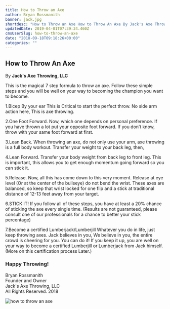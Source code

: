 ```yaml
---
title: How to Throw an Axe
author: Bryan Rossmanith
banner: jack.jpg
shortdesc: "How to Throw an Axe How to Throw An Axe By Jack's Axe Throwing, LLC This is the magical 7 step formula to throw an axe. Follow these simple steps and you will be well on your way to becoming the champion you want to become. 1. Bicep By your ear This is Critical to start the perfect throw. No side arm action here, This is axe throwing. 2. One Foot Forward. Now, which one depends on personal preference. If you have thrown a lot put your opposite foot forward. If you don’t know, throw with your sam"
updatedDate: 2019-04-01T07:39:34.460Z
cmsUserSlug: how-to-throw-an-axe
date: "2018-09-18T09:18:26+00:00"
categories: ""
---
```


## How to Throw An Axe

By **Jack's Axe Throwing, LLC**

This is the magical 7 step formula to throw an axe. Follow these simple steps and you will be well on your way to becoming the champion you want to become.

1.Bicep By your ear This is Critical to start the perfect throw. No side arm action here, This is axe throwing.

2.One Foot Forward. Now, which one depends on personal preference. If you have thrown a lot put your opposite foot forward. If you don’t know, throw with your same foot forward at first. 

3.Lean Back. When throwing an axe, do not only use your arm, axe throwing is a full body workout. Transfer your weight to your back leg, then,

4.Lean Forward. Transfer your body weight from back leg to front leg. This is important, this allows you to get enough momentum going forward so you can stick it.

5.Release.  Now, all this has come down to this very moment. Release at eye level (Or at the center of the bullseye) do not bend the wrist. These axes are balanced, so keep that wrist locked for one flip and a stick at traditional distance of 12-13 feet away from your target.

6.STICK IT! If you follow all of these steps, you have at least a 20% chance of sticking the axe every single time. (Results are not guaranteed, please consult one of our professionals for a chance to better your stick percentage)

7.Become a certified Lumberjack/Lumberjill Whatever you do in life, just keep throwing axes. Jack believes in you, We believe in you, the entire crowd is cheering for you. You can do it! If you keep it up, you are well on your way to become a certified Lumberjill or Lumberjack from Jack himself.  (More on this certification process Later.)

### Happy Throwing!

Bryan Rossmanith<br/>
Founder and Owner<br/>
Jack's Axe Throwing, LLC<br/>
All Rights Reserved. 2018

![how to throw an axe](https://res.cloudinary.com/dsoapbw26/image/upload/v1550113893/jackaxethrowing/jack.jpg)

  

